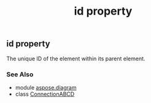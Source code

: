 ﻿---
title: id property
second_title: Aspose.Diagram for Python via .NET API References
description: 
type: docs
weight: 80
url: /python-net/aspose.diagram/connectionabcd/id/
is_root: false
---

## id property


The unique ID of the element within its parent element.

### See Also
* module [aspose.diagram](../../)
* class [ConnectionABCD](/diagram/python-net/aspose.diagram/connectionabcd)
